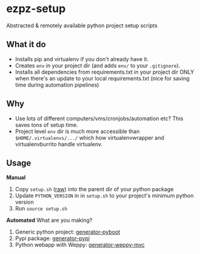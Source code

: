 # ezpz-setup
Abstracted &amp; remotely available python project setup scripts

## What it do
- Installs pip and virtualenv if you don't already have it.
- Creates `env` in your project dir (and adds `env/` to your `.gitignore`).
- Installs all dependencies from requirements.txt in your project dir ONLY when there's an update to your local requirements.txt (nice for saving time during automation pipelines)

## Why
- Use lots of different computers/vms/cronjobs/automation etc? This saves tons of setup time.
- Project level `env` dir is much more accessible than `$HOME/.virtualenvs/.../` which how virtualenvwrapper and virtualenvburrito handle virtualenv.

## Usage

**Manual**
1. Copy `setup.sh` ([raw](https://raw.githubusercontent.com/mijdavis2/ezpz-setup/master/setup.sh)) into the parent dir of your python package
2. Update `PYTHON_VERSION` in in `setup.sh` to your project's minimum python version
3. Run `source setup.sh`

**Automated**
What are you making?
1. Generic python project: [generator-pyboot](https://github.com/mijdavis2/generator-pyboot)
2. Pypi package: [generator-pypi](https://github.com/mijdavis2/generator-pypi-master)
3. Python webapp with Weppy: [generator-weppy-mvc](https://github.com/mijdavis2/generator-weppy-mvc)
